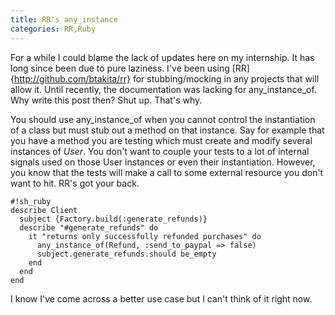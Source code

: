 ```yaml
---
title: RR's any_instance
categories: RR,Ruby
---
```


For a while I could blame the lack of updates here on my internship. It has long since been due to pure laziness. I've been using [RR]{http://github.com/btakita/rr} for stubbing/mocking in any projects that will allow it. Until recently, the documentation was lacking for any_instance_of. Why write this post then? Shut up. That's why.

You should use any_instance_of when you cannot control the instantiation of a
class but must stub out a method on that instance. Say for example that you
have a method you are testing which must create and modify several instances of
*User*. You don't want to couple your tests to a lot of internal signals used
on those User instances or even their instantiation. However, you know that the
tests will make a call to some external resource you don't want to hit. RR's
got your back.

    #!sh_ruby
    describe Client
      subject {Factory.build(:generate_refunds)}
      describe "#generate_refunds" do
        it "returns only successfully refunded purchases" do
          any_instance_of(Refund, :send_to_paypal => false)
          subject.generate_refunds.should be_empty
        end
      end
    end

I know I've come across a better use case but I can't think of it right now.